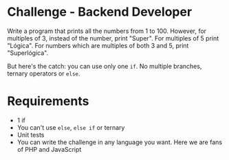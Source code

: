 # Challenge - Backend Developer
Write a program that prints all the numbers from 1 to 100. However, for multiples of 3, instead of the number, print "Super". For multiples of 5 print "Lógica". For numbers which are multiples of both 3 and 5, print "Superlógica".

But here's the catch: you can use only one `if`. No multiple branches, ternary operators or `else`.

# Requirements
* 1 if
* You can't use `else`, `else if` or ternary
* Unit tests
* You can write the challenge in any language you want. Here we are fans of PHP and JavaScript
